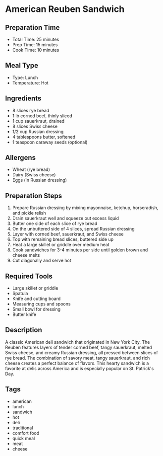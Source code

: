 # American Reuben Sandwich

## Preparation Time
- Total Time: 25 minutes
- Prep Time: 15 minutes
- Cook Time: 10 minutes

## Meal Type
- Type: Lunch
- Temperature: Hot

## Ingredients
- 8 slices rye bread
- 1 lb corned beef, thinly sliced
- 1 cup sauerkraut, drained
- 8 slices Swiss cheese
- 1/2 cup Russian dressing
- 4 tablespoons butter, softened
- 1 teaspoon caraway seeds (optional)

## Allergens
- Wheat (rye bread)
- Dairy (Swiss cheese)
- Eggs (in Russian dressing)

## Preparation Steps
1. Prepare Russian dressing by mixing mayonnaise, ketchup, horseradish, and pickle relish
2. Drain sauerkraut well and squeeze out excess liquid
3. Butter one side of each slice of rye bread
4. On the unbuttered side of 4 slices, spread Russian dressing
5. Layer with corned beef, sauerkraut, and Swiss cheese
6. Top with remaining bread slices, buttered side up
7. Heat a large skillet or griddle over medium heat
8. Cook sandwiches for 3-4 minutes per side until golden brown and cheese melts
9. Cut diagonally and serve hot

## Required Tools
- Large skillet or griddle
- Spatula
- Knife and cutting board
- Measuring cups and spoons
- Small bowl for dressing
- Butter knife

## Description
A classic American deli sandwich that originated in New York City. The Reuben features layers of tender corned beef, tangy sauerkraut, melted Swiss cheese, and creamy Russian dressing, all pressed between slices of rye bread. The combination of savory meat, tangy sauerkraut, and rich cheese creates a perfect balance of flavors. This hearty sandwich is a favorite at delis across America and is especially popular on St. Patrick's Day.

## Tags
- american
- lunch
- sandwich
- hot
- deli
- traditional
- comfort food
- quick meal
- meat
- cheese 
